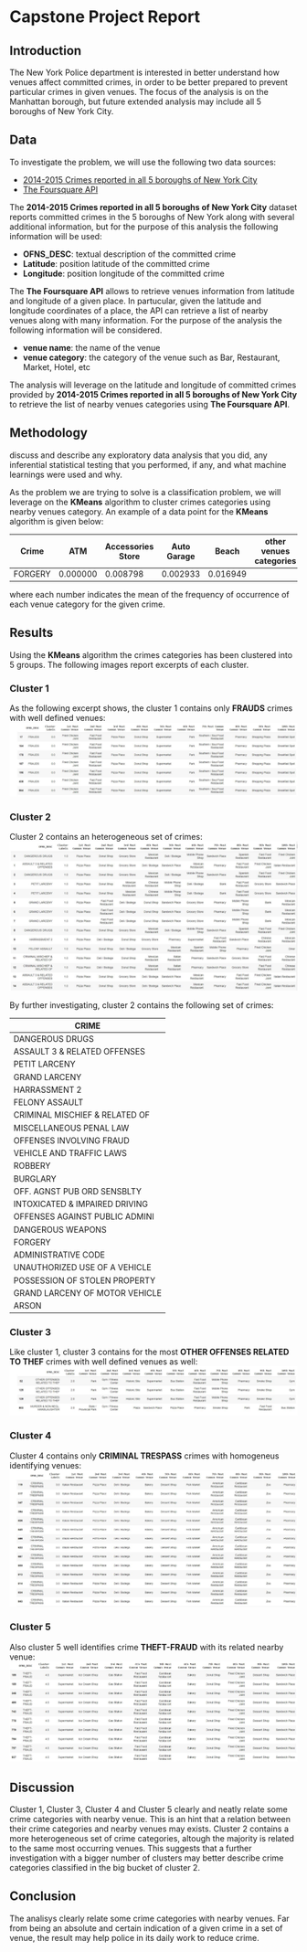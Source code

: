 # Capstone Project Report

## Introduction

The New York Police department is interested in better understand how venues affect committed crimes, in order to be better prepared to prevent particular crimes in given venues.
The focus of the analysis is on the Manhattan borough, but future extended analysis may include all 5 boroughs of New York City.

## Data

To investigate the problem, we will use the following two data sources:

* [2014-2015 Crimes reported in all 5 boroughs of New York City](https://www.kaggle.com/adamschroeder/crimes-new-york-city?select=NYPD_Complaint_Data_Historic.csv)
* [The Foursquare API](https://foursquare.com/)

The __2014-2015 Crimes reported in all 5 boroughs of New York City__ dataset reports committed crimes in the 5 boroughs of New York along with several additional information, but for the purpose of this analysis the following information will be used:

* __OFNS_DESC__: textual description of the committed crime
* __Latitude__: position latitude of the committed crime
* __Longitude__: position longitude of the committed crime

The __The Foursquare API__ allows to retrieve venues information from latitude and longitude of a given place. In partucular, given the latitude and longitude coordinates of a place, the API can retrieve a list of nearby venues along with many information. For the purpose of the analysis the following information will be considered.

* __venue name__: the name of the venue
* __venue category__: the category of the venue such as Bar, Restaurant, Market, Hotel, etc

The analysis will leverage on the latitude and longitude of committed crimes provided by __2014-2015 Crimes reported in all 5 boroughs of New York City__ to retrieve the list of nearby venues categories using __The Foursquare API__.

## Methodology

discuss and describe any exploratory data analysis that you did, any inferential statistical testing that you performed, if any, and what machine learnings were used and why.

As the problem we are trying to solve is a classification problem, we will leverage on the __KMeans__ algorithm to cluster crimes categories using nearby venues category. An example of a data point for the __KMeans__ algorithm is given below:

| Crime         | ATM           | Accessories Store  | Auto Garage  | Beach    | other venues categories |
| ------------- | ------------- | ------------------ | ------------ | -------- | ----------------------- |
| FORGERY       | 0.000000      | 0.008798           | 0.002933     | 0.016949 |  |

where each number indicates the mean of the frequency of occurrence of each venue category for the given crime.

## Results

Using the __KMeans__ algorithm the crimes categories has been clustered into 5 groups. The following images report excerpts of each cluster.

### Cluster 1

As the following excerpt shows, the cluster 1 contains only __FRAUDS__ crimes with well defined venues:
![](https://raw.githubusercontent.com/DocBrown85/AppliedDataScienceCapstone/main/images/cluster_1.JPG)

### Cluster 2

Cluster 2 contains an heterogeneous set of crimes:
![](https://raw.githubusercontent.com/DocBrown85/AppliedDataScienceCapstone/main/images/cluster_2.JPG)

By further investigating, cluster 2 contains the following set of crimes:

| CRIME                               |
| ----------------------------------- |
|                    DANGEROUS DRUGS  |
|       ASSAULT 3 & RELATED OFFENSES  |
|                      PETIT LARCENY  |
|                      GRAND LARCENY  |
|                      HARRASSMENT 2  |
|                     FELONY ASSAULT  |
|     CRIMINAL MISCHIEF & RELATED OF  |
|            MISCELLANEOUS PENAL LAW  |
|           OFFENSES INVOLVING FRAUD  |
|           VEHICLE AND TRAFFIC LAWS  |
|                           ROBBERY   |
|                          BURGLARY   |
|     OFF. AGNST PUB ORD SENSBLTY     |
|    INTOXICATED & IMPAIRED DRIVING   |
|    OFFENSES AGAINST PUBLIC ADMINI   |
|                 DANGEROUS WEAPONS   |
|                           FORGERY   |
|               ADMINISTRATIVE CODE   |
|    UNAUTHORIZED USE OF A VEHICLE    |
|    POSSESSION OF STOLEN PROPERTY    |
|    GRAND LARCENY OF MOTOR VEHICLE   |
|                             ARSON   |

### Cluster 3

Like cluster 1, cluster 3 contains for the most __OTHER OFFENSES RELATED TO THEF__ crimes with well defined venues as well:
![](https://raw.githubusercontent.com/DocBrown85/AppliedDataScienceCapstone/main/images/cluster_3.JPG)

### Cluster 4

Cluster 4 contains only __CRIMINAL TRESPASS__ crimes with homogeneus identifying venues:
![](https://raw.githubusercontent.com/DocBrown85/AppliedDataScienceCapstone/main/images/cluster_4.JPG)

### Cluster 5

Also cluster 5 well identifies crime __THEFT-FRAUD__ with its related nearby venue:	
![](https://raw.githubusercontent.com/DocBrown85/AppliedDataScienceCapstone/main/images/cluster_5.JPG)

## Discussion

Cluster 1, Cluster 3, Cluster 4 and Cluster 5 clearly and neatly relate some crime categories with nearby venue. This is an hint that a relation between their crime categories and nearby venues may exists.
Cluster 2 contains a more heterogeneous set of crime categories, altough the majority is related to the same most occurring venues. This suggests that a further investigation with a bigger number of clusters may better describe crime categories classified in the big bucket of cluster 2.

## Conclusion

The analisys clearly relate some crime categories with nearby venues. Far from being an absolute and certain indication of a given crime in a set of venue, the result may help police in its daily work to reduce crime. 
